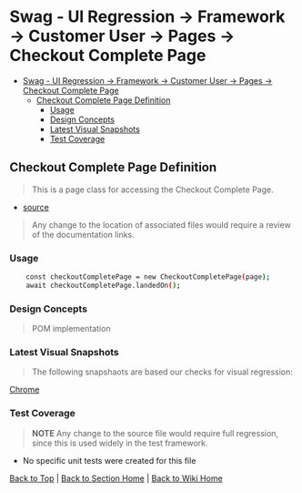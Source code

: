 # Swag - UI Regression -> Framework -> Customer User -> Pages -> Checkout Complete Page

<!-- TABLE OF CONTENTS -->

- [Swag - UI Regression -> Framework -> Customer User -> Pages -> Checkout Complete Page](#swag---ui-regression---framework---customer-user---pages---checkout-complete-page)
  - [Checkout Complete Page Definition](#checkout-complete-page-definition)
    - [Usage](#usage)
    - [Design Concepts](#design-concepts)
    - [Latest Visual Snapshots](#latest-visual-snapshots)
    - [Test Coverage](#test-coverage)

## Checkout Complete Page Definition

> This is a page class for accessing the Checkout Complete Page.

- [source](../../../../../src/page-object-model/customer-user/pages/checkout-complete-page.ts)

> Any change to the location of associated files would require a review of the documentation links.

### Usage

```sh
    const checkoutCompletePage = new CheckoutCompletePage(page);
    await checkoutCompletePage.landedOn();
```

### Design Concepts

> POM implementation

### Latest Visual Snapshots

> The following snapshaots are based our checks for visual regression:

[Chrome](../../../../../src/tests/e2e/order.spec.ts-snapshots/checkout-complete-e2e-win32.png)

### Test Coverage

> **NOTE** Any change to the source file would require full regression, since this is used widely in the test framework.

- No specific unit tests were created for this file

[Back to Top](#checkout-complete-page-definition) | [Back to Section Home](../../README.md) | [Back to Wiki Home](../../../README.md)
